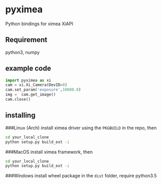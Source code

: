 pyximea
=======

Python bindings for ximea XiAPI

## Requirement
python3, numpy

## example code
```python
import pyximea as xi
cam = xi.Xi_Camera(DevID=0)
cam.set_param('exposure',10000.0)
img =  cam.get_image()
cam.close()
```

## installing
###Linux (Arch)
install ximea driver using the `PKGBUILD` in the repo, then
```bash
cd your_local_clone
python setup.py build_ext -i
```
###MacOS
install ximea framework, then
```bash
cd your_local_clone
python setup.py build_ext -i
```

###Windows
install wheel package in the `dist` folder, require python3.5

